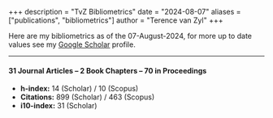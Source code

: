 +++
description = "TvZ Bibliometrics"
date = "2024-08-07"
aliases = ["publications", "bibliometrics"]
author = "Terence van Zyl"
+++

Here are my bibliometrics as of the 07-August-2024, for more up to date values see my 
[Google Scholar](https://scholar.google.com/citations?user=9DLVr5oAAAAJ&hl=en) profile.

---

#### 31 Journal Articles – 2 Book Chapters – 70 in Proceedings

- **h-index:** 14 (Scholar) / 10 (Scopus) 
- **Citations:** 899 (Scholar) / 463 (Scopus) 
- **i10-index:** 31 (Scholar)

